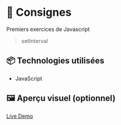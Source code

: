 # 🚀 Consignes

Premiers exercices de Javascript 
> setInterval

## 📦 Technologies utilisées

- JavaScript


## 🖼️ Aperçu visuel (optionnel)

[Live Demo](https://ocrzia.github.io/JS4-Random-number/)